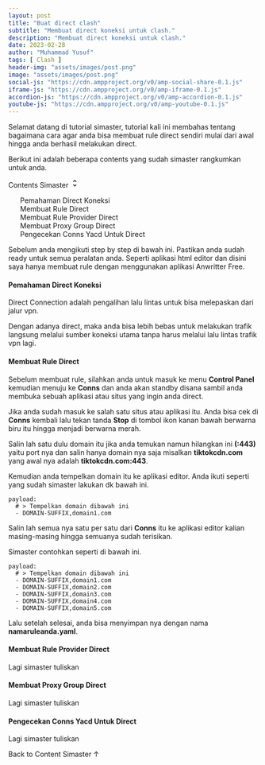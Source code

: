 ```yaml
---
layout: post
title: "Buat direct clash"
subtitle: "Membuat direct koneksi untuk clash."
description: "Membuat direct koneksi untuk clash."
date: 2023-02-28
author: "Muhammad Yusuf"
tags: [ Clash ]
header-img: "assets/images/post.png"
image: "assets/images/post.png"
social-js: "https://cdn.ampproject.org/v0/amp-social-share-0.1.js"
iframe-js: "https://cdn.ampproject.org/v0/amp-iframe-0.1.js"
accordion-js: "https://cdn.ampproject.org/v0/amp-accordion-0.1.js"
youtube-js: "https://cdn.ampproject.org/v0/amp-youtube-0.1.js"
---
```


<p>Selamat datang di tutorial simaster, tutorial kali ini membahas tentang bagaimana cara agar anda bisa membuat rule direct sendiri mulai dari awal hingga anda berhasil melakukan direct.</p>
<p>Berikut ini adalah beberapa contents yang sudah simaster rangkumkan untuk anda.</p>

<div id="btn_toc" on="tap:toc.toggleVisibility" role='button' tabindex='0'>Contents Simaster <svg width="18" height="18" viewBox="0 0 24 24"><path fill="#000000" d="M12,18.17L8.83,15L7.42,16.41L12,21L16.59,16.41L15.17,15M12,5.83L15.17,9L16.58,7.59L12,3L7.41,7.59L8.83,9L12,5.83Z" /></svg></div>
<div id="toc">
<ol>
  <li><a href="#toc_1" title="Pemahaman Direct Koneksi">Pemahaman Direct Koneksi</a></li>
  <li><a href="#toc_2" title="Membuat Rule Direct">Membuat Rule Direct</a></li>
  <li><a href="#toc_3" title="Membuat Rule Provider Direct">Membuat Rule Provider Direct</a></li>
  <li><a href="#toc_4" title="Membuat Proxy Group Direct">Membuat Proxy Group Direct</a></li>
  <li><a href="#toc_5" title="Pengecekan Conns Yacd Untuk Direct">Pengecekan Conns Yacd Untuk Direct</a></li>
</ol>
</div>

<p>Sebelum anda mengikuti step by step di bawah ini. Pastikan anda sudah ready untuk semua peralatan anda.
Seperti aplikasi html editor dan disini saya hanya membuat rule dengan menggunakan aplikasi Anwritter Free.</p>

<h4 id="toc_1">Pemahaman Direct Koneksi</h4>
<p>Direct Connection adalah pengalihan lalu lintas untuk bisa melepaskan dari jalur vpn.</p>
<p>Dengan adanya direct, maka anda bisa lebih bebas untuk melakukan trafik langsung melalui sumber koneksi utama tanpa harus melalui lalu lintas trafik vpn lagi.</p>

<h4 id="toc_2">Membuat Rule Direct</h4>
<p>Sebelum membuat rule, silahkan anda untuk masuk ke menu <b>Control Panel</b> kemudian menuju ke <b>Conns</b> dan anda akan standby disana sambil anda membuka sebuah aplikasi atau situs yang ingin anda direct.</p>
<p>Jika anda sudah masuk ke salah satu situs atau aplikasi itu. Anda bisa cek di <b>Conns</b> kembali lalu tekan tanda <b>Stop</b> di tombol ikon kanan bawah berwarna biru itu hingga menjadi berwarna merah.</p>
<p>Salin lah satu dulu domain itu jika anda temukan namun hilangkan ini <b>(:443)</b> yaitu port nya dan salin hanya domain nya saja misalkan <b>tiktokcdn.com</b> yang awal nya adalah <b>tiktokcdn.com:443</b>.</p>
<p>Kemudian anda tempelkan domain itu ke aplikasi editor. Anda ikuti seperti yang sudah simaster lakukan dk bawah ini.</p>

```
payload:
  # > Tempelkan domain dibawah ini
  - DOMAIN-SUFFIX,domain1.com
```

<p>Salin lah semua nya satu per satu dari <b>Conns</b> itu ke aplikasi editor kalian masing-masing hingga semuanya sudah terisikan.</p>
<p>Simaster contohkan seperti di bawah ini.</p>

```
payload:
  # > Tempelkan domain dibawah ini
  - DOMAIN-SUFFIX,domain1.com
  - DOMAIN-SUFFIX,domain2.com
  - DOMAIN-SUFFIX,domain3.com
  - DOMAIN-SUFFIX,domain4.com
  - DOMAIN-SUFFIX,domain5.com
```

<p>Lalu setelah selesai, anda bisa menyimpan nya dengan nama <b>namaruleanda.yaml</b>.</p>

<h4 id="toc_3">Membuat Rule Provider Direct</h4>
<p>Lagi simaster tuliskan</p>

<h4 id="toc_4">Membuat Proxy Group Direct</h4>
<p>Lagi simaster tuliskan</p>

<h4 id="toc_5">Pengecekan Conns Yacd Untuk Direct</h4>
<p>Lagi simaster tuliskan</p>

<amp-youtube width="480" height="270" layout="responsive" data-videoid="p8cE0Z_xPzM">
</amp-youtube>

<div class="back_toc" on="tap:toc.scrollTo('position' = 'center')" role="button" tabindex="0">Back to Content Simaster ↑</div>
<br>
